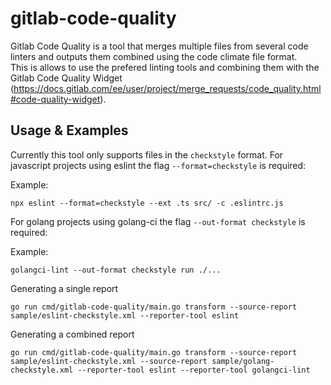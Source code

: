 # gitlab-code-quality
Gitlab Code Quality is a tool that merges multiple files from several code linters and outputs them combined using the code climate file format.  
This is allows to use the prefered linting tools and combining them with the Gitlab Code Quality Widget (https://docs.gitlab.com/ee/user/project/merge_requests/code_quality.html#code-quality-widget). 

## Usage & Examples

Currently this tool only supports files in the `checkstyle` format.
For javascript projects using eslint the flag `--format=checkstyle` is required:  

Example:  
```
npx eslint --format=checkstyle --ext .ts src/ -c .eslintrc.js
```

For golang projects using golang-ci the flag `--out-format checkstyle` is required:  

Example:  
```
golangci-lint --out-format checkstyle run ./...
```

Generating a single report  
```
go run cmd/gitlab-code-quality/main.go transform --source-report sample/eslint-checkstyle.xml --reporter-tool eslint
```

Generating a combined report  
```
go run cmd/gitlab-code-quality/main.go transform --source-report sample/eslint-checkstyle.xml --source-report sample/golang-checkstyle.xml --reporter-tool eslint --reporter-tool golangci-lint
```
